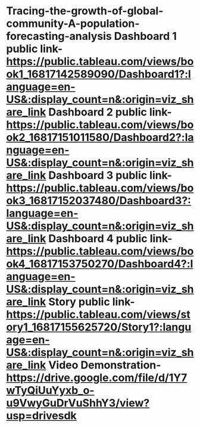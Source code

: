# Tracing-the-growth-of-global-community-A-population-forecasting-analysis                                                                                                                                                                                                                                                                                                                                                                                                                                                     Dashboard 1 public link-https://public.tableau.com/views/book1_16817142589090/Dashboard1?:language=en-US&:display_count=n&:origin=viz_share_link                                                                                                                                                                                                                                                                                                                                                                              Dashboard 2 public link-https://public.tableau.com/views/book2_16817151011580/Dashboard2?:language=en-US&:display_count=n&:origin=viz_share_link                                                                                                                                                                                                    Dashboard 3 public link-https://public.tableau.com/views/book3_16817152037480/Dashboard3?:language=en-US&:display_count=n&:origin=viz_share_link                                                                                                                                                                                                    Dashboard 4 public link-https://public.tableau.com/views/book4_16817153750270/Dashboard4?:language=en-US&:display_count=n&:origin=viz_share_link                                                                                                                                                                                                     Story public link-https://public.tableau.com/views/story1_16817155625720/Story1?:language=en-US&:display_count=n&:origin=viz_share_link                                                                                                                                                                                                            Video Demonstration-https://drive.google.com/file/d/1Y7wTyQiUuYyxb_o-u9VwyGuDrVuShhY3/view?usp=drivesdk
